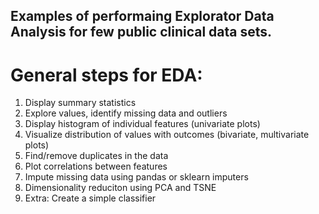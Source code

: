 ## Examples of performaing Explorator Data Analysis for few public clinical data sets.

# General steps for EDA:

1. Display summary statistics 
2. Explore values, identify missing data and outliers
3. Display histogram of individual features (univariate plots)
4. Visualize distribution of values with outcomes (bivariate, multivariate plots)
5. Find/remove duplicates in the data
6. Plot correlations between features
7. Impute missing data using pandas or sklearn imputers
8. Dimensionality reduciton using PCA and TSNE
9. Extra: Create a simple classifier
